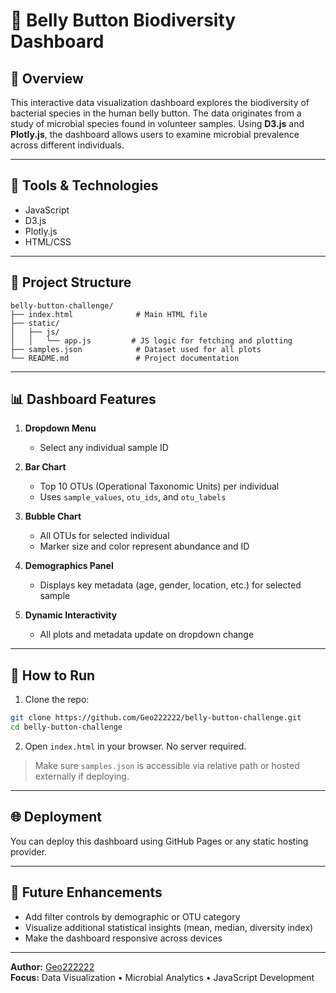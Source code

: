 # 🧫 Belly Button Biodiversity Dashboard

## 🧬 Overview

This interactive data visualization dashboard explores the biodiversity of bacterial species in the human belly button. The data originates from a study of microbial species found in volunteer samples. Using **D3.js** and **Plotly.js**, the dashboard allows users to examine microbial prevalence across different individuals.

---

## 🔧 Tools & Technologies

- JavaScript
- D3.js
- Plotly.js
- HTML/CSS

---

## 📁 Project Structure

```
belly-button-challenge/
├── index.html              # Main HTML file
├── static/
│   ├── js/
│   │   └── app.js         # JS logic for fetching and plotting
├── samples.json            # Dataset used for all plots
└── README.md               # Project documentation
```

---

## 📊 Dashboard Features

1. **Dropdown Menu**
   - Select any individual sample ID

2. **Bar Chart**
   - Top 10 OTUs (Operational Taxonomic Units) per individual
   - Uses `sample_values`, `otu_ids`, and `otu_labels`

3. **Bubble Chart**
   - All OTUs for selected individual
   - Marker size and color represent abundance and ID

4. **Demographics Panel**
   - Displays key metadata (age, gender, location, etc.) for selected sample

5. **Dynamic Interactivity**
   - All plots and metadata update on dropdown change

---

## 🚀 How to Run

1. Clone the repo:
```bash
git clone https://github.com/Geo222222/belly-button-challenge.git
cd belly-button-challenge
```

2. Open `index.html` in your browser. No server required.

> Make sure `samples.json` is accessible via relative path or hosted externally if deploying.

---

## 🌐 Deployment

You can deploy this dashboard using GitHub Pages or any static hosting provider.

---

## 📌 Future Enhancements

- Add filter controls by demographic or OTU category
- Visualize additional statistical insights (mean, median, diversity index)
- Make the dashboard responsive across devices

---

**Author:** [Geo222222](https://github.com/Geo222222)  
**Focus:** Data Visualization • Microbial Analytics • JavaScript Development

